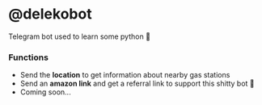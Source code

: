 # @delekobot

Telegram bot used to learn some python 🐍

### Functions

* Send the **location** to get information about nearby gas stations
* Send an **amazon link** and get a referral link to support this shitty bot 💩
* Coming soon...
